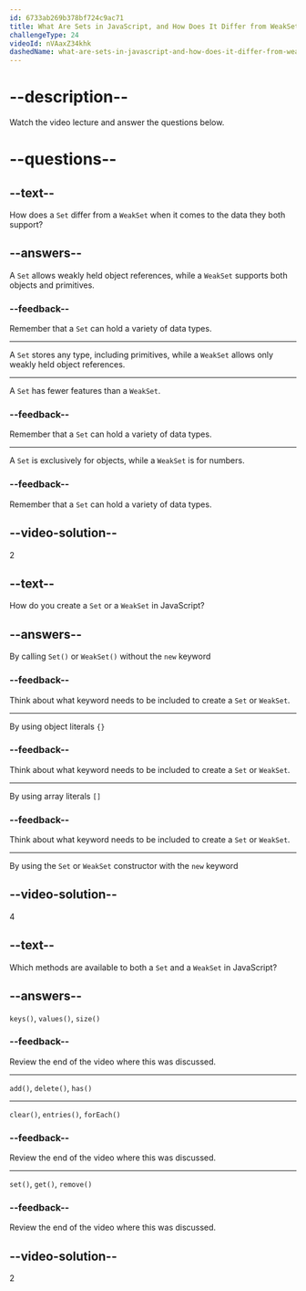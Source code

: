 ```yaml
---
id: 6733ab269b378bf724c9ac71
title: What Are Sets in JavaScript, and How Does It Differ from WeakSets?
challengeType: 24
videoId: nVAaxZ34khk
dashedName: what-are-sets-in-javascript-and-how-does-it-differ-from-weaksets
---
```


# --description--

Watch the video lecture and answer the questions below.

# --questions--

## --text--

How does a `Set` differ from a `WeakSet` when it comes to the data they both support?

## --answers--

A `Set` allows weakly held object references, while a `WeakSet` supports both objects and primitives.

### --feedback--

Remember that a `Set` can hold a variety of data types.

---

A `Set` stores any type, including primitives, while a `WeakSet` allows only weakly held object references.

---

A `Set` has fewer features than a `WeakSet`.

### --feedback--

Remember that a `Set` can hold a variety of data types.

---

A `Set` is exclusively for objects, while a `WeakSet` is for numbers.

### --feedback--

Remember that a `Set` can hold a variety of data types.

## --video-solution--

2

## --text--

How do you create a `Set` or a `WeakSet` in JavaScript?

## --answers--

By calling `Set()` or `WeakSet()` without the `new` keyword

### --feedback--

Think about what keyword needs to be included to create a `Set` or `WeakSet`.

---

By using object literals `{}`

### --feedback--

Think about what keyword needs to be included to create a `Set` or `WeakSet`.

---

By using array literals `[]`

### --feedback--

Think about what keyword needs to be included to create a `Set` or `WeakSet`.

---

By using the `Set` or `WeakSet` constructor with the `new` keyword

## --video-solution--

4

## --text--

Which methods are available to both a `Set` and a `WeakSet` in JavaScript?

## --answers--

`keys()`, `values()`, `size()`

### --feedback--

Review the end of the video where this was discussed. 

---

`add()`, `delete()`, `has()`

---

`clear()`, `entries()`, `forEach()`

### --feedback--

Review the end of the video where this was discussed. 

---

`set()`, `get()`, `remove()`

### --feedback--

Review the end of the video where this was discussed. 

## --video-solution--

2
